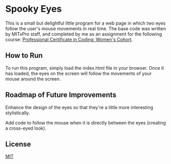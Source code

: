# Spooky Eyes
This is a small but delightful little program for a web page in which two eyes follow the user's mouse movements in real time. The base code was written by MITxPro staff, and completed by me as an assignment for the following course: [Professional Certificate in Coding: Women's Cohort](https://executive-ed.xpro.mit.edu/professional-certificate-coding-womens-cohort).

## How to Run
To run this program, simply load the index.html file in your browser. Once it has loaded, the eyes on the screen will follow the movements of your mouse around the screen.

## Roadmap of Future Improvements
Enhance the design of the eyes so that they're a little more interesting stylistically.

Add code to follow the mouse when it is directly between the eyes (creating a cross-eyed look).

## License
[MIT](https://choosealicense.com/licenses/mit/)
